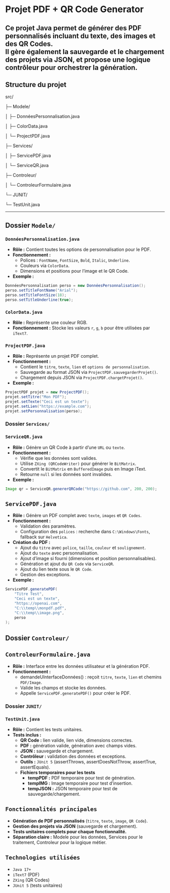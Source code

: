 # Projet PDF + QR Code Generator

Ce projet Java permet de **générer des PDF personnalisés** incluant du texte, des images et des QR Codes.  
Il gère également la **sauvegarde et le chargement des projets** via JSON, et propose une **logique contrôleur** pour orchestrer la génération.
---
## Structure du projet
src/

├─ Modele/

│ ├─ DonnéesPersonnalisation.java

│ ├─ ColorData.java

│ └─ ProjectPDF.java

├─ Services/

│ ├─ ServicePDF.java

│ └─ ServiceQR.java

├─ Controleur/

│ └─ ControleurFormulaire.java

└─ JUNIT/

└─ TestUnit.java

---

## Dossier `Modele/`

### `DonnéesPersonnalisation.java`
- **Rôle :** Contient toutes les options de personnalisation pour le PDF.
- **Fonctionnement :**
  - Polices : `FontName`, `FontSize`, `Bold`, `Italic`, `Underline`.
  - Couleurs via `ColorData`.
  - Dimensions et positions pour l’image et le QR Code.
- **Exemple :**
```java
DonnéesPersonnalisation perso = new DonnéesPersonnalisation();
perso.setTitleFontName("Arial");
perso.setTitleFontSize(18);
perso.setTitleUnderline(true);
```

### `ColorData.java`
- **Rôle :** Représente une couleur RGB.
- **Fonctionnement :** Stocke les valeurs `r`, `g`, `b` pour être utilisées par `iText7`.

### `ProjectPDF.java`
- **Rôle :** Représente un projet PDF complet.
- **Fonctionnement :**
    - Contient le `titre`, `texte`, `lien` et `options de personnalisation`.
    - Sauvegarde au format JSON via `ProjectPDF.sauvegarderProjet()`.
    - Chargement depuis JSON via `ProjectPDF.chargetProjet()`.
- **Exemple :**
```java
ProjectPDF projet = new ProjectPDF();
projet.setTitre("Mon PDF");
projet.setTexte("Ceci est un texte");
projet.setLien("https://example.com");
projet.setPersonnalisation(perso);
```

### Dossier `Services/`

### `ServiceQR.java`
- **Rôle :** Génère un QR Code à partir d’une `URL` ou `texte`.
- **Fonctionnement :**
    - Vérifie que les données sont valides.
    - Utilise `ZXing (QRCodeWriter)` pour générer le `BitMatrix`.
    - Convertit le `BitMatrix` en `BufferedImage` puis en Image iText.
    - Retourne `null` si les données sont invalides.
- **Exemple :**
```java
Image qr = ServiceQR.genererQRCode("https://github.com", 200, 200);
```

## `ServicePDF.java`
- **Rôle :** Génère un PDF complet avec `texte`, `images` et `QR Codes`.
- **Fonctionnement :**
    - Validation des paramètres.
    - Configuration des `polices` : recherche dans `C:\Windows\Fonts`, fallback sur `Helvetica`.
- **Création du PDF :**
    - Ajout du `titre` avec `police`, `taille`, `couleur` et `soulignement`.
    - Ajout du `texte` avec personnalisation.
    - Ajout d’image si fourni (dimensions et position personnalisables).
    - Génération et ajout du `QR Code` via `ServiceQR`.
    - Ajout du lien texte sous le `QR Code`.
    - Gestion des exceptions.
- **Exemple :**
```java
ServicePDF.generatePDF(
    "Titre Test",
    "Ceci est un texte",
    "https://openai.com",
    "C:\\temp\\monpdf.pdf",
    "C:\\temp\\image.png",
    perso
);
```

## Dossier `Controleur/`

## `ControleurFormulaire.java`
- **Rôle :** Interface entre les données utilisateur et la génération PDF.
- **Fonctionnement :**
    - demandeUInterfaceDonnées() : reçoit `titre`, `texte`, `lien` et chemins `PDF/Image`.
    - Valide les champs et stocke les données.
    - Appelle `ServicePDF.generatePDF()` pour créer le PDF.

### Dossier `JUNIT/`

### `TestUnit.java`
- **Rôle :** Contient les tests unitaires.
- **Tests inclus :**
    - **QR Code :** lien valide, lien vide, dimensions correctes.
    - **PDF :** génération valide, génération avec champs vides.
    - **JSON :** sauvegarde et chargement.
    - **Contrôleur :** validation des données et exceptions.
    - **Outils :** `JUnit 5` (assertThrows, assertDoesNotThrow, assertTrue, assertEquals).
    - **Fichiers temporaires pour les tests**
        - **tempPDF :** PDF temporaire pour test de génération.
        - **tempIMG :** Image temporaire pour test d’insertion.
        - **tempJSON :** JSON temporaire pour test de sauvegarde/chargement.

## `Fonctionnalités principales`
- **Génération de PDF personnalisés** (`titre`, `texte`, `image`, `QR Code`).
- **Gestion des projets via JSON** (sauvegarde et chargement).
- **Tests unitaires complets pour chaque fonctionnalité.**
- **Séparation claire :** Modele pour les données, Services pour le traitement, Controleur pour la logique métier.

## `Technologies utilisées`
- `Java 17+`
- `iText7` (PDF)
- `ZXing` (QR Codes)
- `JUnit 5` (tests unitaires)